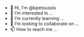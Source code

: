 - 👋 Hi, I’m @kpetoussis
- 👀 I’m interested in ...
- 🌱 I’m currently learning ...
- 💞️ I’m looking to collaborate on ...
- 📫 How to reach me ...

<!---
kpetoussis/kpetoussis is a ✨ special ✨ repository because its `README.md` (this file) appears on your GitHub profile.
You can click the Preview link to take a look at your changes.
--->
